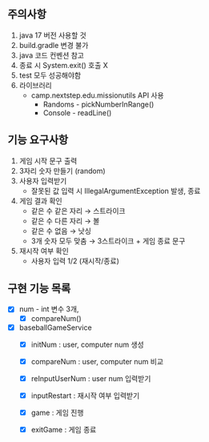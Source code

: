 ## 주의사항

1. java 17 버전 사용할 것
2. build.gradle 변경 불가
3. java 코드 컨벤션 참고
4. 종료 시 System.exit() 호출 X
5. test 모두 성공해야함
6. 라이브러리
    - camp.nextstep.edu.missionutils API 사용
        - Randoms - pickNumberInRange()
        - Console - readLine()

## 기능 요구사항

1. 게임 시작 문구 출력
2. 3자리 숫자 만들기 (random)
3. 사용자 입력받기
    - 잘못된 값 입력 시 IllegalArgumentException 발생, 종료
4. 게임 결과 확인
    - 같은 수 같은 자리 → 스트라이크
    - 같은 수 다른 자리 → 볼
    - 같은 수 없음 → 낫싱
    - 3개 숫자 모두 맞춤 → 3스트라이크 + 게임 종료 문구
5. 재시작 여부 확인
    - 사용자 입력 1/2 (재시작/종료)

## 구현 기능 목록

- [x] num - int 변수 3개,
    - [x] compareNum()
- [x] baseballGameService
    - [x] initNum : user, computer num 생성
    - [x] compareNum : user, computer num 비교
    - [x] reInputUserNum : user num 입력받기
    - [x] inputRestart : 재시작 여부 입력받기
    - [x] game : 게임 진행
    - [x] exitGame : 게임 종료

